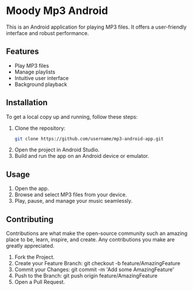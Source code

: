 # Moody Mp3 Android
This is an Android application for playing MP3 files. It offers a user-friendly interface and robust performance.

## Features
- Play MP3 files
- Manage playlists
- Intuitive user interface
- Background playback

## Installation

To get a local copy up and running, follow these steps:

1. Clone the repository:
   ```sh
   git clone https://github.com/username/mp3-android-app.git
2. Open the project in Android Studio.
3. Build and run the app on an Android device or emulator.

## Usage
1. Open the app.
2. Browse and select MP3 files from your device.
3. Play, pause, and manage your music seamlessly.

## Contributing
Contributions are what make the open-source community such an amazing place to be, learn, inspire, and create. Any contributions you make are greatly appreciated.

1. Fork the Project.
2. Create your Feature Branch: git checkout -b feature/AmazingFeature
3. Commit your Changes: git commit -m 'Add some AmazingFeature'
4. Push to the Branch: git push origin feature/AmazingFeature
5. Open a Pull Request.
